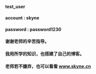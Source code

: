 #### test_user

#### account : skyne

#### password : password1230

#### 谢谢老师的辛苦指导。

#### 我用所学的知识，也搭建了自己的博客。

#### 老师若不嫌弃，也可以看看 www.skyne.cn
